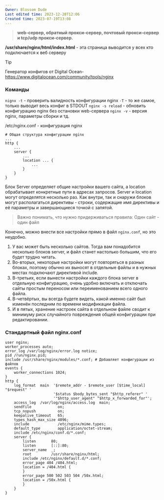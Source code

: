 ```yaml
---
Owner: Blossom Dude
Last edited time: 2023-12-28T12:06
Created time: 2023-07-19T13:08
---
```

>**web-сервер, обратный прокси-сервер, почтовый прокси-сервер и tcp/udp прокси-сервер.**

**/usr/share/nginx/html/index.html** - эта страница выводится у всех кто подключается к веб серверу
  
> [!Tip]  
> Генератор конфигов от Digital Ocean- https://www.digitalocean.com/community/tools/nginx

### Команды

`nignx -t` - проверить валидность конфигурации nginx
	`-T` - то же самое, только выводит весь конфиг в STDOUT
`nginx -s reload` - обновить конфигурацию nginx без остановки web-сервера
`nginx -v` - версия nginx, параметры сборки и тд.


/etc/nginx.conf - конфигурация nginx

```nginx
# Общая структура конфигурации nginx
...
http {
    ...
    server {
        ...
        location ... {
            ...
        }
    }
}
```
Блок Server определяет общие настройки вашего сайта, а location обрабатывает конкретные пути в адресах запросов. Server и location могут определятся несколько раз. 
Как внутри, так и снаружи блоков могут располагаться директивы - строки, содержащие имя директивы и её параметры и завершающиеся точкой с запятой.

> Важно понимать, что нужно придерживаться правила: Один сайт - один файл

Конечно, можно внести все настройки прямо в файл `nginx.conf`, но это неудобно. 

1) У вас может быть несколько сайтов. Тогда вам понадобится несколько блоков server, и файл станет настолько большим, что его будет трудно читать. 
2) Во-вторых, некоторые настройки могут повторяться в разных блоках, поэтому обычно их выносят в отдельные файлы и в нужных местах подключают директивой include. 
3) В-третьих, если вынести настройки каждого блока server в отдельную конфигурацию, очень удобно включать и отключать сайты простым переносом или переименованием всего одного файла. 
4) В-четвёртых, вы всегда будете видеть, какой именно сайт был изменён последним по времени модификации файла. 
5) И в пятых, хранение настроек сайта в отдельном файле сводит к минимуму риск случайного повреждения общей конфигурации при редактировании.

### Стандартный файл nginx.conf
```
user nginx;
worker_processes auto;
error_log /var/log/nginx/error.log notice;
pid /run/nginx.pid;
include /usr/share/nginx/modules/*.conf; # Добавляет конфигурации из файлов
events {
    worker_connections 1024;
}
http {
    log_format  main  '$remote_addr - $remote_user [$time_local] "$request" '
                      '$status $body_bytes_sent "$http_referer" '
                      '"$http_user_agent" "$http_x_forwarded_for"';
    access_log  /var/log/nginx/access.log  main;
    sendfile            on;
    tcp_nopush          on;
    keepalive_timeout   65;
    types_hash_max_size 4096;
    include             /etc/nginx/mime.types;
    default_type        application/octet-stream;
    include /etc/nginx/conf.d/*.conf;
    server {
        listen       80;
        listen       [::]:80;
        server_name  _;
        root         /usr/share/nginx/html;
        include /etc/nginx/default.d/*.conf;
        error_page 404 /404.html;
        location = /404.html {
        }
        error_page 500 502 503 504 /50x.html;
        location = /50x.html {
        }
    }
}
```